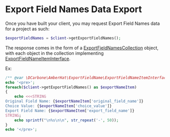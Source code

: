 # Export Field Names Data Export

Once you have built your client, you may request Export Field Names data for a project as such:

```php
$exportFieldNames = $client->getExportFieldNames();
```

The response comes in the form of a
[ExportFieldNamesCollection](../src/ExportFieldName/ExportFieldNamesCollection.php) object, with
each object in the collection implementing
[ExportFieldNameItemInterface](../src/ExportFieldName/ExportFieldNameItemInterface.php).

Ex:
```php
/** @var \DCarbone\AmberHat\ExportFieldName\ExportFieldNameItemInterface $exportNameItem **/
echo '<pre>';
foreach($client->getExportFieldNames() as $exportNameItem)
{
    echo <<<STRING
Original Field Name: {$exportNameItem['original_field_name']}
Choice Value: {$exportNameItem['choice_value']}
Export Field Name: {$exportNameItem['export_field_name']}
STRING;
    echo sprintf("\n%s\n\n", str_repeat('-', 50));
}
echo '</pre>';
```

